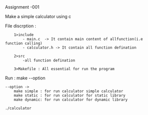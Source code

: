 Assignment -001 

Make a simple calculator using c 

File discrption :

		1>include
			- main.c  -> It contain main content of allfunction(i.e function calling)
			- calculator.h -> It contain all function defination

		2>src 
			-all function defination

		3>Makefile : All essential for run the program

Run :
	make --option

	--option ->
		make simple : for run calculator simple calculator
		make static : for run calculator for static library
		make dynamic: for run calculator for dynamic library
	
	./calculator
